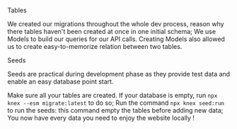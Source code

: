 Tables

We created our migrations throughout the whole dev process, reason why there tables haven't been created at once in one initial schema;
We use Models to build our queries for our API calls. Creating Models also allowed us to create easy-to-memorize relation between two tables.

Seeds

Seeds are practical during development phase as they provide test data and enable an easy database point start.

Make sure all your tables are created. If your database is empty, run `npx knex --esm migrate:latest` to do so;
Run the command `npx knex seed:run` to run the seeds: this command empty the tables before adding new data;
You now have every data you need to enjoy the website locally !
